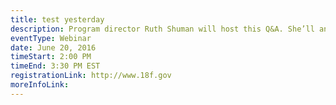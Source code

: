 ```yaml
---
title: test yesterday
description: Program director Ruth Shuman will host this Q&A. She’ll answer your questions about America's Seed Fund and share how to prepare for the upcoming application deadline (June 17, 2017).
eventType: Webinar
date: June 20, 2016
timeStart: 2:00 PM
timeEnd: 3:30 PM EST
registrationLink: http://www.18f.gov
moreInfoLink:
---
```

